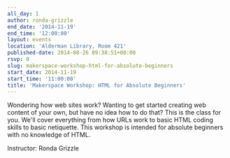 ```yaml
---
all_day: 1
author: ronda-grizzle
end_date: '2014-11-19'
end_time: '12:00:00'
layout: events
location: 'Alderman Library, Room 421'
published-date: 2014-08-26 09:38:51+00:00
rsvp: 0
slug: makerspace-workshop-html-for-absolute-beginners
start_date: 2014-11-19
start_time: '11:00:00'
title: 'Makerspace Workshop: HTML for Absolute Beginners'
---
```


Wondering how web sites work? Wanting to get started creating web content of your own, but have no idea how to do that? This is the class for you. We'll cover everything from how URLs work to basic HTML coding skills to basic netiquette. This workshop is intended for absolute beginners with no knowledge of HTML.

Instructor: Ronda Grizzle
